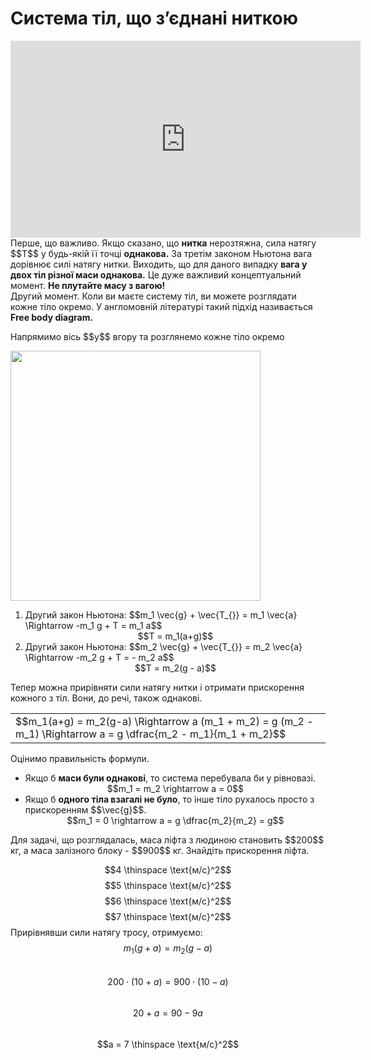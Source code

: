 # Система тiл, що з’єднанi ниткою
<div class="space"><div class="fluidMedia">
<iframe width="560" height="315" src="https://www.youtube.com/embed/7wavl0Xq0eQ" frameborder="0" allowfullscreen></iframe>
</div></div>

<div class="space">Перше, що важливо. Якщо сказано, що <b>нитка</b> нерозтяжна, сила натягу $$T$$ у будь-якiй її точцi <b>однакова.</b> За третiм законом Ньютона вага дорiвнює силi натягу нитки. Виходить, що для даного випадку <span class="p1"><b>вага у двох тiл рiзної маси однакова.</b></span> Це дуже важливий концептуальний момент. <span class="p1"><b>Не плутайте масу з вагою!</b></span></div>

<div class="space">Другий момент. Коли ви маєте систему тiл, ви можете розглядати кожне тiло окремо. У англомовнiй лiтературi такий пiдхiд називається <span class="p1"><b>Free body diagram.</b></span></div>

<div class="space"><p class="p3">Напрямимо вiсь $$y$$ вгору та розглянемо кожне тiло окремо</p></div>

<div class="space"><img class="image" width="400" src="https://rawgit.com/chudaol/ed-era-book-physics/master/images/chapter_4/17.png"></div>

<ol>
<li>
<div class="space">Другий закон Ньютона: $$m_1 \vec{g} + \vec{T_{}} = m_1 \vec{a} \Rightarrow -m_1 g + T = m_1 a$$</div>
<div class="space" align="center">$$T = m_1(a+g)$$</div>
</li>
<li>
<div class="space">Другий закон Ньютона: $$m_2 \vec{g} + \vec{T_{}} = m_2 \vec{a} \Rightarrow -m_2 g + T = - m_2 a$$</div>
<div class="space" align="center">$$T = m_2(g - a)$$</div>
</li>
</ol>

<div class="space">Тепер можна прирiвняти сили натягу нитки i отримати прискорення кожного з тіл. Вони, до речi, також однаковi.</div>

<div class="centered-table-wrapper">
<table class="centered-table">
<tr class="eq">
<td class="eq">
<p1>$$m_1(a+g) = m_2(g-a) \Rightarrow a (m_1 + m_2) = g (m_2 - m_1) \Rightarrow a = g \dfrac{m_2 - m_1}{m_1 + m_2}$$</p1>
</td>
</tr>
</table></div>

<div class="space">Оцiнимо правильнiсть формули.</div>

<ul>
<li>
<div class="space">Якщо б <span class="p1"><b>маси були однаковi</b></span>, то система перебувала би у рiвновазi.</div>
<div class="space" align="center">$$m_1 = m_2 \rightarrow a = 0$$</div>
</li>
<li>
<div class="space">Якщо б <span class="p1"><b>одного тiла взагалi не було</b></span>, то iнше тiло рухалось просто з прискоренням $$\vec{g}$$.</div>
<div align="center">$$m_1 = 0 \rightarrow a = g \dfrac{m_2}{m_2} = g$$</div>
</li>
</ul>

<quiz correctLabel="correct!" incorrectLabel="incorrect!" checkLabel="check ansert">
<question>
<p>Для задачі, що розглядалась, маса ліфта з людиною становить $$200$$ кг, а маса залізного блоку - $$900$$ кг. Знайдіть прискорення ліфта.</p>

<answer>$$4 \thinspace \text{м/с}^2$$</answer> 
<answer>$$5 \thinspace \text{м/с}^2$$</answer>
<answer>$$6 \thinspace \text{м/с}^2$$</answer>
<answer correct>$$7 \thinspace \text{м/с}^2$$</answer>
<explanation>
Прирівнявши сили натягу тросу, отримуємо:
<br>
$$m_1(g + a) = m_2(g - a)$$
<br>
$$200 \cdot (10 + a) = 900 \cdot (10 - a)$$
<br>
$$20 + a = 90 - 9a$$
<br>
$$a = 7 \thinspace \text{м/с}^2$$
</explanation>
</question>
</quiz>